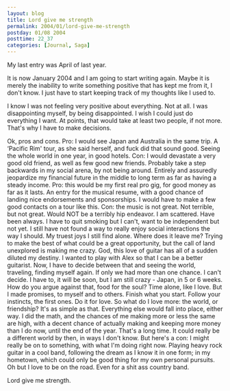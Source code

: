 ```yaml
---
layout: blog
title: Lord give me strength
permalink: 2004/01/lord-give-me-strength
postday: 01/08 2004
posttime: 22_37
categories: [Journal, Saga]
---
```


My last entry was April of last year.

It is now January 2004 and I am going to start writing again. Maybe it is merely the inability to write something positive that has kept me from it, I don't know. I just have to start keeping track of my thoughts like I used to.

I know I was not feeling very positive about everything. Not at all. I was disappointing myself, by being disappointed. I wish I could just do everything I want. At points, that would take at least two people, if not more. That's why I have to make decisions.

Ok, pros and cons. Pro: I would see Japan and Australia in the same trip. A ‘Pacific Rim' tour, as she said herself, and fuck did that sound good. Seeing the whole world in one year, in good hotels. Con: I would devastate a very good old friend, as well as few good new friends. Probably take a step backwards in my social arena, by not being around. Entirely and assuredly jeopardize my financial future in the middle to long term as far as having a steady income. Pro: this would be my first real pro gig, for good money as far as it lasts. An entry for the musical resume, with a good chance of landing nice endorsements and sponsorships. I would have to make a few good contacts on a tour like this. Con: the music is not great. Not terrible, but not great. Would NOT be a terribly hip endeavor. 
I am scattered. Have been always. I have to quit smoking but I can't, want to be independent but not yet. I still have not found a way to really enjoy social interactions the way I should. My truest joys I still find alone.
Where does it leave me?
Trying to make the best of what could be a great opportunity, but the call of land unexplored is making me crazy. God, this love of guitar has all of a sudden diluted my destiny. I wanted to play with Alex so that I can be a better guitarist. Now, I have to decide between that and seeing the world, traveling, finding myself again. If only we had more than one chance.
I can't decide. I have to, it will be soon, but I am still crazy - Japan, in 5 or 6 weeks. How do you argue against that, food for the soul? Time alone, like I love.
But I made promises, to myself and to others. Finish what you start. Follow your instincts, the first ones. Do it for love. 
So what do I love more: the world, or friendship? It's as simple as that. Everything else would fall into place, either way.
I did the math, and the chances of me making more or less the same are high, with a decent chance of actually making and keeping more money than I do now, until the end of the year. That's a long time. It could really be a different world by then, in ways I don't know.
But here's a con: I might really be on to something, with what I'm doing right now. Playing heavy rock guitar in a cool band, following the dream as I know it in one form; in my hometown, which could only be good thing for my own personal pursuits.
Oh but I love to be on the road. Even for a shit ass country band.

Lord give me strength.
